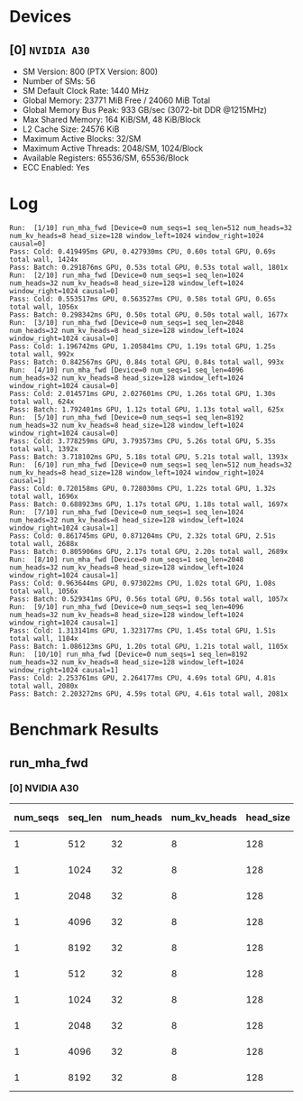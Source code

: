 # Devices

## [0] `NVIDIA A30`
* SM Version: 800 (PTX Version: 800)
* Number of SMs: 56
* SM Default Clock Rate: 1440 MHz
* Global Memory: 23771 MiB Free / 24060 MiB Total
* Global Memory Bus Peak: 933 GB/sec (3072-bit DDR @1215MHz)
* Max Shared Memory: 164 KiB/SM, 48 KiB/Block
* L2 Cache Size: 24576 KiB
* Maximum Active Blocks: 32/SM
* Maximum Active Threads: 2048/SM, 1024/Block
* Available Registers: 65536/SM, 65536/Block
* ECC Enabled: Yes

# Log

```
Run:  [1/10] run_mha_fwd [Device=0 num_seqs=1 seq_len=512 num_heads=32 num_kv_heads=8 head_size=128 window_left=1024 window_right=1024 causal=0]
Pass: Cold: 0.419495ms GPU, 0.427930ms CPU, 0.60s total GPU, 0.69s total wall, 1424x 
Pass: Batch: 0.291876ms GPU, 0.53s total GPU, 0.53s total wall, 1801x
Run:  [2/10] run_mha_fwd [Device=0 num_seqs=1 seq_len=1024 num_heads=32 num_kv_heads=8 head_size=128 window_left=1024 window_right=1024 causal=0]
Pass: Cold: 0.553517ms GPU, 0.563527ms CPU, 0.58s total GPU, 0.65s total wall, 1056x 
Pass: Batch: 0.298342ms GPU, 0.50s total GPU, 0.50s total wall, 1677x
Run:  [3/10] run_mha_fwd [Device=0 num_seqs=1 seq_len=2048 num_heads=32 num_kv_heads=8 head_size=128 window_left=1024 window_right=1024 causal=0]
Pass: Cold: 1.196742ms GPU, 1.205841ms CPU, 1.19s total GPU, 1.25s total wall, 992x 
Pass: Batch: 0.842567ms GPU, 0.84s total GPU, 0.84s total wall, 993x
Run:  [4/10] run_mha_fwd [Device=0 num_seqs=1 seq_len=4096 num_heads=32 num_kv_heads=8 head_size=128 window_left=1024 window_right=1024 causal=0]
Pass: Cold: 2.014571ms GPU, 2.027601ms CPU, 1.26s total GPU, 1.30s total wall, 624x 
Pass: Batch: 1.792401ms GPU, 1.12s total GPU, 1.13s total wall, 625x
Run:  [5/10] run_mha_fwd [Device=0 num_seqs=1 seq_len=8192 num_heads=32 num_kv_heads=8 head_size=128 window_left=1024 window_right=1024 causal=0]
Pass: Cold: 3.778259ms GPU, 3.793573ms CPU, 5.26s total GPU, 5.35s total wall, 1392x 
Pass: Batch: 3.718102ms GPU, 5.18s total GPU, 5.21s total wall, 1393x
Run:  [6/10] run_mha_fwd [Device=0 num_seqs=1 seq_len=512 num_heads=32 num_kv_heads=8 head_size=128 window_left=1024 window_right=1024 causal=1]
Pass: Cold: 0.720158ms GPU, 0.728030ms CPU, 1.22s total GPU, 1.32s total wall, 1696x 
Pass: Batch: 0.688923ms GPU, 1.17s total GPU, 1.18s total wall, 1697x
Run:  [7/10] run_mha_fwd [Device=0 num_seqs=1 seq_len=1024 num_heads=32 num_kv_heads=8 head_size=128 window_left=1024 window_right=1024 causal=1]
Pass: Cold: 0.861745ms GPU, 0.871204ms CPU, 2.32s total GPU, 2.51s total wall, 2688x 
Pass: Batch: 0.805906ms GPU, 2.17s total GPU, 2.20s total wall, 2689x
Run:  [8/10] run_mha_fwd [Device=0 num_seqs=1 seq_len=2048 num_heads=32 num_kv_heads=8 head_size=128 window_left=1024 window_right=1024 causal=1]
Pass: Cold: 0.963644ms GPU, 0.973022ms CPU, 1.02s total GPU, 1.08s total wall, 1056x 
Pass: Batch: 0.529341ms GPU, 0.56s total GPU, 0.56s total wall, 1057x
Run:  [9/10] run_mha_fwd [Device=0 num_seqs=1 seq_len=4096 num_heads=32 num_kv_heads=8 head_size=128 window_left=1024 window_right=1024 causal=1]
Pass: Cold: 1.313141ms GPU, 1.323177ms CPU, 1.45s total GPU, 1.51s total wall, 1104x 
Pass: Batch: 1.086123ms GPU, 1.20s total GPU, 1.21s total wall, 1105x
Run:  [10/10] run_mha_fwd [Device=0 num_seqs=1 seq_len=8192 num_heads=32 num_kv_heads=8 head_size=128 window_left=1024 window_right=1024 causal=1]
Pass: Cold: 2.253761ms GPU, 2.264177ms CPU, 4.69s total GPU, 4.81s total wall, 2080x 
Pass: Batch: 2.203272ms GPU, 4.59s total GPU, 4.61s total wall, 2081x
```

# Benchmark Results

## run_mha_fwd

### [0] NVIDIA A30

| num_seqs | seq_len | num_heads | num_kv_heads | head_size | window_left | window_right | causal |  Q Tensor  |  K Tensor  |  V Tensor  |   Output   | Tokens |  Est. FLOPS  | Memory Usage | Samples |  CPU Time  | Noise  |  GPU Time  | Noise  |  Elem/s  | GlobalMem BW | BWUtil | Samples | Batch GPU  |
|----------|---------|-----------|--------------|-----------|-------------|--------------|--------|------------|------------|------------|------------|--------|--------------|--------------|---------|------------|--------|------------|--------|----------|--------------|--------|---------|------------|
|        1 |     512 |        32 |            8 |       128 |        1024 |         1024 |      0 |  4.000 MiB |  1.000 MiB |  1.000 MiB |  4.000 MiB |    512 |   2147483648 |           10 |   1424x | 427.930 us |  8.98% | 419.495 us |  8.75% |   1.221M |  24.996 GB/s |  2.68% |   1801x | 291.876 us |
|        1 |    1024 |        32 |            8 |       128 |        1024 |         1024 |      0 |  8.000 MiB |  2.000 MiB |  2.000 MiB |  8.000 MiB |   1024 |   8589934592 |           20 |   1056x | 563.527 us | 13.31% | 553.517 us |  8.10% |   1.850M |  37.888 GB/s |  4.06% |   1677x | 298.342 us |
|        1 |    2048 |        32 |            8 |       128 |        1024 |         1024 |      0 | 16.000 MiB |  4.000 MiB |  4.000 MiB | 16.000 MiB |   2048 |  34359738368 |           40 |    992x |   1.206 ms |  4.80% |   1.197 ms |  2.42% |   1.711M |  35.048 GB/s |  3.76% |    993x | 842.567 us |
|        1 |    4096 |        32 |            8 |       128 |        1024 |         1024 |      0 | 32.000 MiB |  8.000 MiB |  8.000 MiB | 32.000 MiB |   4096 | 137438953472 |           80 |    624x |   2.028 ms |  4.32% |   2.015 ms |  1.45% |   2.033M |  41.640 GB/s |  4.46% |    625x |   1.792 ms |
|        1 |    8192 |        32 |            8 |       128 |        1024 |         1024 |      0 | 64.000 MiB | 16.000 MiB | 16.000 MiB | 64.000 MiB |   8192 | 549755813888 |          160 |   1392x |   3.794 ms |  5.96% |   3.778 ms |  4.73% |   2.168M |  44.405 GB/s |  4.76% |   1393x |   3.718 ms |
|        1 |     512 |        32 |            8 |       128 |        1024 |         1024 |      1 |  4.000 MiB |  1.000 MiB |  1.000 MiB |  4.000 MiB |    512 |   2147483648 |           10 |   1696x | 728.030 us | 13.39% | 720.158 us | 13.33% | 710.956K |  14.560 GB/s |  1.56% |   1697x | 688.923 us |
|        1 |    1024 |        32 |            8 |       128 |        1024 |         1024 |      1 |  8.000 MiB |  2.000 MiB |  2.000 MiB |  8.000 MiB |   1024 |   8589934592 |           20 |   2688x | 871.204 us |  9.64% | 861.745 us |  8.99% |   1.188M |  24.336 GB/s |  2.61% |   2689x | 805.906 us |
|        1 |    2048 |        32 |            8 |       128 |        1024 |         1024 |      1 | 16.000 MiB |  4.000 MiB |  4.000 MiB | 16.000 MiB |   2048 |  34359738368 |           40 |   1056x | 973.022 us |  9.88% | 963.644 us |  8.92% |   2.125M |  43.525 GB/s |  4.66% |   1057x | 529.341 us |
|        1 |    4096 |        32 |            8 |       128 |        1024 |         1024 |      1 | 32.000 MiB |  8.000 MiB |  8.000 MiB | 32.000 MiB |   4096 | 137438953472 |           80 |   1104x |   1.323 ms |  4.10% |   1.313 ms |  1.87% |   3.119M |  63.882 GB/s |  6.85% |   1105x |   1.086 ms |
|        1 |    8192 |        32 |            8 |       128 |        1024 |         1024 |      1 | 64.000 MiB | 16.000 MiB | 16.000 MiB | 64.000 MiB |   8192 | 549755813888 |          160 |   2080x |   2.264 ms |  3.87% |   2.254 ms |  2.32% |   3.635M |  74.441 GB/s |  7.98% |   2081x |   2.203 ms |
